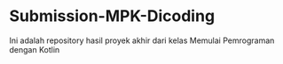 # Submission-MPK-Dicoding
Ini adalah repository hasil proyek akhir dari kelas Memulai Pemrograman dengan Kotlin
